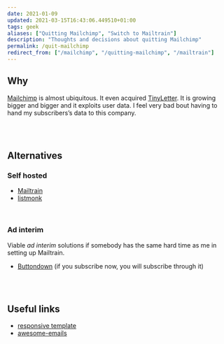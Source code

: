 ```yaml
---
date: 2021-01-09
updated: 2021-03-15T16:43:06.449510+01:00
tags: geek
aliases: ["Quitting Mailchimp", "Switch to Mailtrain"]
description: "Thoughts and decisions about quitting Mailchimp"
permalink: /quit-mailchimp
redirect_from: ["/mailchimp", "/quitting-mailchimp", "/mailtrain"]
---
```

## Why

[Mailchimp](https://mailchimp.com "Mailchimp") is almost ubiquitous. It even acquired [TinyLetter](https://tinyletter.com/ "TinyLetter"). It is growing bigger and bigger and it exploits user data. I feel very bad bout having to hand my subscribers’s data to this company.

<br>
<br>

## Alternatives

### Self hosted

- [Mailtrain](https://mailtrain.org "Mailtrain")
- [listmonk](https://listmonk.app "listmonk")

<br>

### Ad interim

Viable *ad interim* solutions if somebody has the same hard time as me in setting up Mailtrain.

- [Buttondown](https://buttondown.email "Buttondown") (if you subscribe now, you will subscribe through it)

<br>
<br>

## Useful links

- [responsive template](https://github.com/leemunroe/responsive-html-email-template)
- [awesome-emails](https://github.com/jonathandion/awesome-emails "awesome-emails on GitHub")